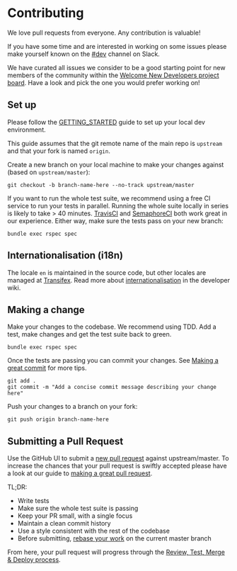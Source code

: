 # Contributing
We love pull requests from everyone. Any contribution is valuable!

If you have some time and are interested in working on some issues please make yourself known on the [#dev][slack-dev] channel on Slack.

We have curated all issues we consider to be a good starting point for new members of the community within the [Welcome New Developers project board][welcome-dev]. Have a look and pick the one you would prefer working on!

## Set up

Please follow the [GETTING_STARTED](GETTING_STARTED.md) guide to set up your local dev environment.

This guide assumes that the git remote name of the main repo is `upstream` and that your fork is named `origin`.

Create a new branch on your local machine to make your changes against (based on `upstream/master`):

    git checkout -b branch-name-here --no-track upstream/master

If you want to run the whole test suite, we recommend using a free CI service to run your tests in parallel. Running the whole suite locally in series is likely to take > 40 minutes. [TravisCI][travis] and [SemaphoreCI][semaphore] both work great in our experience. Either way, make sure the tests pass on your new branch:

    bundle exec rspec spec

## Internationalisation (i18n)

The locale `en` is maintained in the source code, but other locales are managed at [Transifex][ofn-transifex]. Read more about [internationalisation][i18n] in the developer wiki.

## Making a change

Make your changes to the codebase. We recommend using TDD. Add a test, make changes and get the test suite back to green.

    bundle exec rspec spec

Once the tests are passing you can commit your changes. See [Making a great commit][great-commit] for more tips.

    git add .
    git commit -m "Add a concise commit message describing your change here"

Push your changes to a branch on your fork:

    git push origin branch-name-here

## Submitting a Pull Request

Use the GitHub UI to submit a [new pull request][pr] against upstream/master. To increase the chances that your pull request is swiftly accepted please have a look at our guide to [making a great pull request][great-pr]. 

TL;DR:
* Write tests
* Make sure the whole test suite is passing
* Keep your PR small, with a single focus
* Maintain a clean commit history
* Use a style consistent with the rest of the codebase
* Before submitting, [rebase your work][rebase] on the current master branch

From here, your pull request will progress through the [Review, Test, Merge & Deploy process][process].

[pr]: https://github.com/openfoodfoundation/openfoodnetwork/compare/
[great-pr]: https://github.com/openfoodfoundation/openfoodnetwork/wiki/Making-a-great-pull-request
[great-commit]: https://github.com/openfoodfoundation/openfoodnetwork/wiki/Making-a-great-commit
[process]: https://github.com/openfoodfoundation/openfoodnetwork/wiki/The-process-of-review%2C-test%2C-merge-and-deploy
[rebase]: https://www.atlassian.com/git/tutorials/merging-vs-rebasing/workflow-walkthrough
[travis]: https://travis-ci.org/
[semaphore]: https://semaphoreci.com/
[slack-dev]: https://openfoodnetwork.slack.com/messages/C2GQ45KNU
[ofn-transifex]: https://www.transifex.com/open-food-foundation/open-food-network/
[i18n]: https://github.com/openfoodfoundation/openfoodnetwork/wiki/i18n
[welcome-dev]: https://github.com/openfoodfoundation/openfoodnetwork/projects/27
